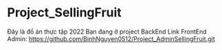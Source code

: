 # Project_SellingFruit
Đây là đồ án thực tập 2022
Bạn đang ở project BackEnd
Link FrontEnd Admin: https://github.com/BinhNguyen0512/Project_AdminSellingFruit.git
